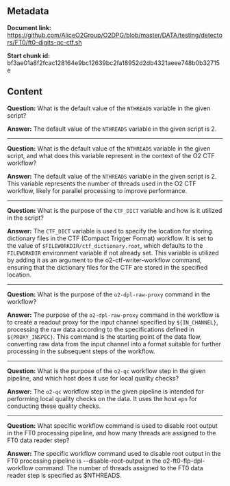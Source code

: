## Metadata

**Document link:** https://github.com/AliceO2Group/O2DPG/blob/master/DATA/testing/detectors/FT0/ft0-digits-qc-ctf.sh

**Start chunk id:** bf3ae01a8f2fcac128164e9bc12639bc2fa18952d2db4321aeee748b0b32715e

## Content

**Question:** What is the default value of the `NTHREADS` variable in the given script?

**Answer:** The default value of the `NTHREADS` variable in the given script is 2.

---

**Question:** What is the default value of the `NTHREADS` variable in the given script, and what does this variable represent in the context of the O2 CTF workflow?

**Answer:** The default value of the `NTHREADS` variable in the given script is 2. This variable represents the number of threads used in the O2 CTF workflow, likely for parallel processing to improve performance.

---

**Question:** What is the purpose of the `CTF_DICT` variable and how is it utilized in the script?

**Answer:** The `CTF_DICT` variable is used to specify the location for storing dictionary files in the CTF (Compact Trigger Format) workflow. It is set to the value of `$FILEWORKDIR/ctf_dictionary.root`, which defaults to the `FILEWORKDIR` environment variable if not already set. This variable is utilized by adding it as an argument to the o2-ctf-writer-workflow command, ensuring that the dictionary files for the CTF are stored in the specified location.

---

**Question:** What is the purpose of the `o2-dpl-raw-proxy` command in the workflow?

**Answer:** The purpose of the `o2-dpl-raw-proxy` command in the workflow is to create a readout proxy for the input channel specified by `${IN_CHANNEL}`, processing the raw data according to the specifications defined in `${PROXY_INSPEC}`. This command is the starting point of the data flow, converting raw data from the input channel into a format suitable for further processing in the subsequent steps of the workflow.

---

**Question:** What is the purpose of the `o2-qc` workflow step in the given pipeline, and which host does it use for local quality checks?

**Answer:** The `o2-qc` workflow step in the given pipeline is intended for performing local quality checks on the data. It uses the host `epn` for conducting these quality checks.

---

**Question:** What specific workflow command is used to disable root output in the FT0 processing pipeline, and how many threads are assigned to the FT0 data reader step?

**Answer:** The specific workflow command used to disable root output in the FT0 processing pipeline is --disable-root-output in the o2-ft0-flp-dpl-workflow command. The number of threads assigned to the FT0 data reader step is specified as $NTHREADS.